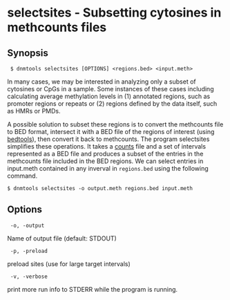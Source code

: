 # selectsites - Subsetting cytosines in methcounts files

## Synopsis
```
 $ dnmtools selectsites [OPTIONS] <regions.bed> <input.meth>
```

In many cases, we may be interested in analyzing only a subset of
cytosines or CpGs in a sample. Some instances of these cases including
calculating average methylation levels in (1) annotated regions, such
as promoter regions or repeats or (2) regions defined by the data
itself, such as HMRs or PMDs.

A possible solution to subset these regions is to convert the
methcounts file to BED format, intersect it with a BED file of the
regions of interest (using
[bedtools](https://bedtools.readthedocs.io)), then convert it back to
methcounts. The program selectsites simplifies these operations. It
takes a [counts](../../analysis/counts) file and a set of intervals
represented as a BED file and produces a subset of the entries in the
methcounts file included in the BED regions. We can select entries in
input.meth contained in any inverval in `regions.bed` using the
following command.

```
$ dnmtools selectsites -o output.meth regions.bed input.meth
```

## Options

```
 -o, -output
```
Name of output file (default: STDOUT)

```
 -p, -preload
```
preload sites (use for large target intervals)

```
 -v, -verbose
```
print more run info to STDERR while the program is running.
